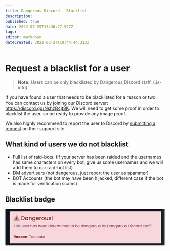```yaml
---
title: Dangerous Discord - Blacklist
description: 
published: true
date: 2022-07-29T15:36:27.527Z
tags: 
editor: markdown
dateCreated: 2022-05-27T10:44:44.313Z
---
```


# Request a blacklist for a user

> **Note:** Users can be only blacklisted by Dangerous Discord staff.
{.is-info}

If you have found a user that needs to be blacklisted for a reason or two. You can contact us by joining our Discord server: https://discord.gg/NshzB4jt8K. We will need to get some proof in order to blacklist the user, so be ready to provide any image proof.



We also highly recommend to report the user to Discord by [submitting a request](https://support.discord.com/hc/en-us/requests/new) on their support site


## What kind of users we do not blacklist
- Full list of raid-bots. (If your server has been raided and the usernames has same characters on every bot, give us some usernames and we will add them to our raid-bot list)
- DM advertisers (not dangerous, just report the user as spammer)
- BOT Accounts (the bot may have been hijacked, different case if the bot is made for verification scams)

## Blacklist badge
![dd-blacklisted-user.png](/dd-blacklisted-user.png)